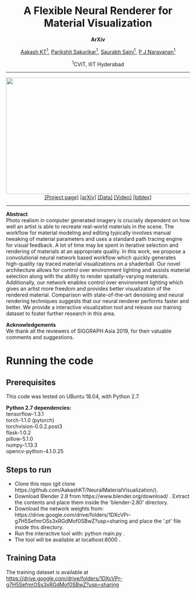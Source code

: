 <h1 align="center">A Flexible Neural Renderer for Material Visualization</h1>
<p align="center"><b>ArXiv</b></p>
<div align="center">
  <span>
    <a href="https://scholar.google.co.in/citations?user=itJ7vawAAAAJ&hl=en">Aakash KT<sup>1</sup></a>,
    <a href="https://scholar.google.co.in/citations?user=h1_Uc2QAAAAJ&hl=en">Parikshit Sakurikar<sup>1</sup></a>,
    <a href="https://scholar.google.co.in/citations?hl=en&user=OSZDITwAAAAJ">Saurabh Saini<sup>1</sup></a>,
    <a href="https://scholar.google.co.in/citations?user=3HKjt_IAAAAJ&hl=en">P J Narayanan<sup>1</sup></a>
  </span>
</div>
<p align="center"><sup>1</sup>CVIT, IIIT Hyderabad</p>
<hr>
<img src="https://aakashkt.github.io/teaser.jpg" width="900px" height="319px">
<div align="center">
  <span>
    <a href="https://aakashkt.github.io/neural-renderer-material-visualization.html">[Project page]</a>
    <a href="">[arXiv]</a>
    <a href="https://drive.google.com/drive/folders/1DXcVPr-g7H5SefmrOSs3xRGdMof0SBwZ?usp=sharing">[Data]</a>
    <a href="https://www.youtube.com/embed/yiBGF6Jycck">[Video]</a>
    <a href="">[bibtex]</a>
  </span>
</div>
<hr>
<p><b>Abstract</b><br>
  Photo realism in computer generated imagery is crucially dependent on how well an artist is able to recreate real-world materials in the scene. The workflow for material modeling and editing typically involves manual tweaking of material parameters and uses a standard path tracing engine for visual feedback. A lot of time may be spent in iterative selection and rendering of materials at an appropriate quality. In this work, we propose a convolutional neural network based workflow which quickly generates high-quality ray traced material visualizations on a shaderball. Our novel architecture allows for control over environment lighting and assists material selection along with the ability to render spatially-varying materials. Additionally, our network enables control over environment lighting which gives an artist more freedom and provides better visualization of the rendered material. Comparison with state-of-the-art denoising and neural rendering techniques suggests that our neural renderer performs faster and better. We provide a interactive visualization tool and release our training dataset to foster further research in this area.
</p>
<p><b>Acknowledgements</b><br>
  We thank all the reviewers of SIGGRAPH Asia 2019, for their valuable comments and suggestions.
</p>

# Running the code
## Prerequisites
This code was tested on UBuntu 18.04, with Python 2.7. <br>

<p><b>Python 2.7 dependencies:</b><br>
tensorflow-1.3.1<br>
torch-1.1.0 (pytorch)<br>
torchvision-0.0.2.post3<br>
flask-1.0.2<br>
pillow-5.1.0<br>
numpy-1.13.3<br>
opencv-python-4.1.0.25<br>
</p>

## Steps to run
<ul>
  <li>Clone this repo (git clone https://github.com/AakashKT/NeuralMaterialVisualization/).</li>
  <li>Download Blender 2.8 from https://www.blender.org/download/ . Extract the contents and place them inside the 'blender-2.80' directory.</li>
  <li>Download the network weights from: https://drive.google.com/drive/folders/1DXcVPr-g7H5SefmrOSs3xRGdMof0SBwZ?usp=sharing and place the '.pt' file inside this directory.</li>
  <li>Run the interactive tool with: python main.py .</li>
  <li>The tool will be available at localhost:8000 .</li>
</ul>

## Training Data
The training dataset is available at https://drive.google.com/drive/folders/1DXcVPr-g7H5SefmrOSs3xRGdMof0SBwZ?usp=sharing

